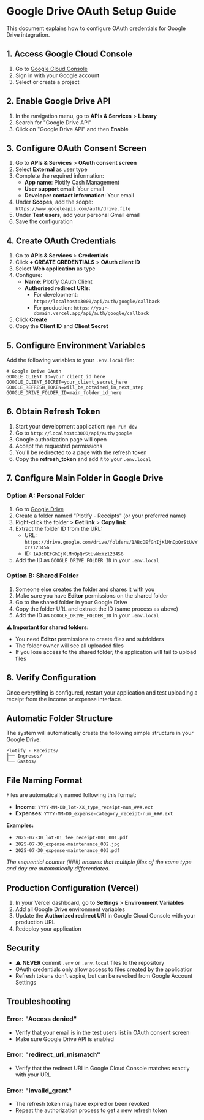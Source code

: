 # Google Drive OAuth Setup Guide

This document explains how to configure OAuth credentials for Google Drive integration.

## 1. Access Google Cloud Console

1. Go to [Google Cloud Console](https://console.cloud.google.com/)
2. Sign in with your Google account
3. Select or create a project

## 2. Enable Google Drive API

1. In the navigation menu, go to **APIs & Services** > **Library**
2. Search for "Google Drive API"
3. Click on "Google Drive API" and then **Enable**

## 3. Configure OAuth Consent Screen

1. Go to **APIs & Services** > **OAuth consent screen**
2. Select **External** as user type
3. Complete the required information:
   - **App name**: Plotify Cash Management
   - **User support email**: Your email
   - **Developer contact information**: Your email
4. Under **Scopes**, add the scope: `https://www.googleapis.com/auth/drive.file`
5. Under **Test users**, add your personal Gmail email
6. Save the configuration

## 4. Create OAuth Credentials

1. Go to **APIs & Services** > **Credentials**
2. Click **+ CREATE CREDENTIALS** > **OAuth client ID**
3. Select **Web application** as type
4. Configure:
   - **Name**: Plotify OAuth Client
   - **Authorized redirect URIs**:
     - For development: `http://localhost:3000/api/auth/google/callback`
     - For production: `https://your-domain.vercel.app/api/auth/google/callback`
5. Click **Create**
6. Copy the **Client ID** and **Client Secret**

## 5. Configure Environment Variables

Add the following variables to your `.env.local` file:

```env
# Google Drive OAuth
GOOGLE_CLIENT_ID=your_client_id_here
GOOGLE_CLIENT_SECRET=your_client_secret_here
GOOGLE_REFRESH_TOKEN=will_be_obtained_in_next_step
GOOGLE_DRIVE_FOLDER_ID=main_folder_id_here
```

## 6. Obtain Refresh Token

1. Start your development application: `npm run dev`
2. Go to `http://localhost:3000/api/auth/google`
3. Google authorization page will open
4. Accept the requested permissions
5. You'll be redirected to a page with the refresh token
6. Copy the **refresh_token** and add it to your `.env.local`

## 7. Configure Main Folder in Google Drive

### Option A: Personal Folder

1. Go to [Google Drive](https://drive.google.com)
2. Create a folder named "Plotify - Receipts" (or your preferred name)
3. Right-click the folder > **Get link** > **Copy link**
4. Extract the folder ID from the URL:
   - URL: `https://drive.google.com/drive/folders/1ABcDEfGhIjKlMnOpQrStUvWxYz123456`
   - ID: `1ABcDEfGhIjKlMnOpQrStUvWxYz123456`
5. Add the ID as `GOOGLE_DRIVE_FOLDER_ID` in your `.env.local`

### Option B: Shared Folder

1. Someone else creates the folder and shares it with you
2. Make sure you have **Editor** permissions on the shared folder
3. Go to the shared folder in your Google Drive
4. Copy the folder URL and extract the ID (same process as above)
5. Add the ID as `GOOGLE_DRIVE_FOLDER_ID` in your `.env.local`

**⚠️ Important for shared folders:**

- You need **Editor** permissions to create files and subfolders
- The folder owner will see all uploaded files
- If you lose access to the shared folder, the application will fail to upload files

## 8. Verify Configuration

Once everything is configured, restart your application and test uploading a receipt from the income or expense interface.

## Automatic Folder Structure

The system will automatically create the following simple structure in your Google Drive:

```
Plotify - Receipts/
├── Ingresos/
└── Gastos/
```

## File Naming Format

Files are automatically named following this format:

- **Income**: `YYYY-MM-DD_lot-XX_type_receipt-num_###.ext`
- **Expenses**: `YYYY-MM-DD_expense-category_receipt-num_###.ext`

**Examples:**

- `2025-07-30_lot-01_fee_receipt-001_001.pdf`
- `2025-07-30_expense-maintenance_002.jpg`
- `2025-07-30_expense-maintenance_003.pdf`

_The sequential counter (###) ensures that multiple files of the same type and day are automatically differentiated._

## Production Configuration (Vercel)

1. In your Vercel dashboard, go to **Settings** > **Environment Variables**
2. Add all Google Drive environment variables
3. Update the **Authorized redirect URI** in Google Cloud Console with your production URL
4. Redeploy your application

## Security

- ⚠️ **NEVER** commit `.env` or `.env.local` files to the repository
- OAuth credentials only allow access to files created by the application
- Refresh tokens don't expire, but can be revoked from Google Account Settings

## Troubleshooting

### Error: "Access denied"

- Verify that your email is in the test users list in OAuth consent screen
- Make sure Google Drive API is enabled

### Error: "redirect_uri_mismatch"

- Verify that the redirect URI in Google Cloud Console matches exactly with your URL

### Error: "invalid_grant"

- The refresh token may have expired or been revoked
- Repeat the authorization process to get a new refresh token
